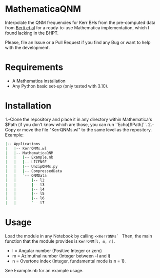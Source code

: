 # MathematicaQNM
Interpolate the QNM frequencies for Kerr BHs from the pre-computed data from [Berti et al](https://arxiv.org/abs/0905.2975) for a ready-to-use Mathematica implementation, which I found lacking in the BHPT. 

Please, file an Issue or a Pull Request if you find any Bug or want to help with the development.

# Requirements

+ A Mathematica installation
+ Any Python basic set-up (only tested with 3.10). 

# Installation

1.-Clone the repository and place it in any directory within Mathematica's $Path (if you don't know which are those, you can run ``Echo[$Path]``. 
2.-Copy or move the file "KerrQNMs.wl" to the same level as the repository. Example:

```bash
|-- Applications
|   |-- KerrQNMs.wl 
|   |-- MathematicaQNM
|   |   |-- Example.nb
|   |   |-- LICENSE
|   |   |-- UnzipQNMs.py
|   |   |-- CompressedData
|   |   `-- QNMData
|   |       |-- l2
|   |       |-- l3
|   |       |-- l4
|   |       |-- l5
|   |       |-- l6
|   |       `-- l7

```
                                                   
# Usage

Load the module in any Notebook by calling ``<<KerrQNMs` ``
Then, the main function that the module provides is ``KerrQNM[l, m, n]``. 

+ l = Angular number (Positive Integer or zero)
+ m = Azimuthal number (Integer between -l and l)
+ n = Overtone index (Integer, fundamental mode is n = 1). 

See Example.nb for an example usage. 
